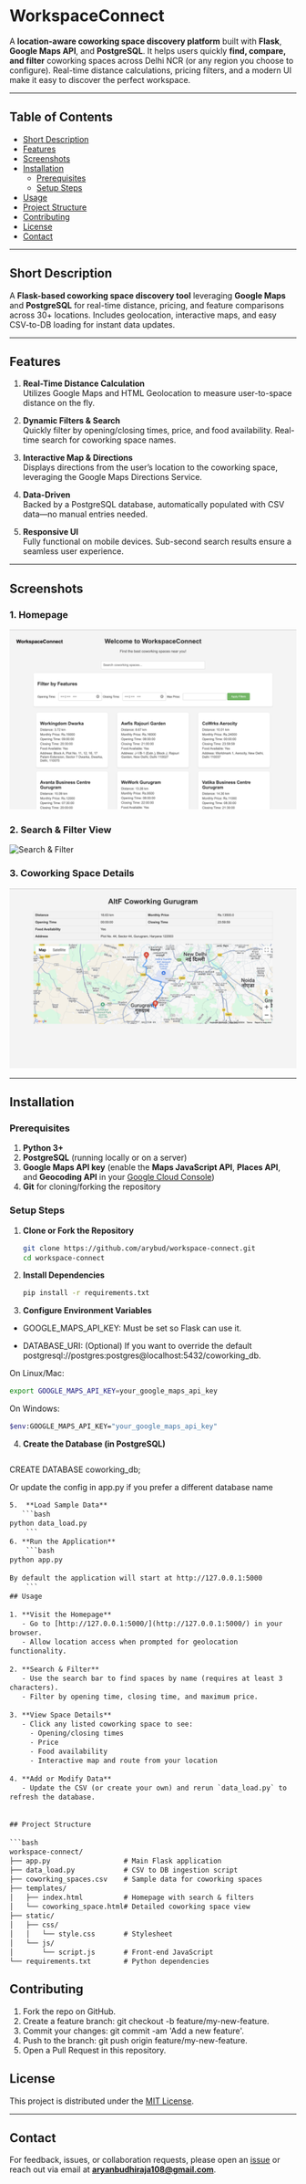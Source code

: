 # WorkspaceConnect

A **location-aware coworking space discovery platform** built with **Flask**, **Google Maps API**, and **PostgreSQL**. It helps users quickly **find, compare, and filter** coworking spaces across Delhi NCR (or any region you choose to configure). Real-time distance calculations, pricing filters, and a modern UI make it easy to discover the perfect workspace.

---

## Table of Contents
- [Short Description](#short-description)
- [Features](#features)
- [Screenshots](#screenshots)
- [Installation](#installation)
  - [Prerequisites](#prerequisites)
  - [Setup Steps](#setup-steps)
- [Usage](#usage)
- [Project Structure](#project-structure)
- [Contributing](#contributing)
- [License](#license)
- [Contact](#contact)

---

## Short Description
A **Flask-based coworking space discovery tool** leveraging **Google Maps** and **PostgreSQL** for real-time distance, pricing, and feature comparisons across 30+ locations. Includes geolocation, interactive maps, and easy CSV-to-DB loading for instant data updates.

---

## Features
1. **Real-Time Distance Calculation**  
   Utilizes Google Maps and HTML Geolocation to measure user-to-space distance on the fly.

2. **Dynamic Filters & Search**  
   Quickly filter by opening/closing times, price, and food availability. Real-time search for coworking space names.

3. **Interactive Map & Directions**  
   Displays directions from the user’s location to the coworking space, leveraging the Google Maps Directions Service.

4. **Data-Driven**  
   Backed by a PostgreSQL database, automatically populated with CSV data—no manual entries needed.

5. **Responsive UI**  
   Fully functional on mobile devices. Sub-second search results ensure a seamless user experience.

---

## Screenshots

### 1. Homepage
![Homepage](./images/homepage_screenshot.png)

### 2. Search & Filter View
![Search & Filter](./images/search_filter_screenshot.png)

### 3. Coworking Space Details
![Space Details](./images/details_screenshot.png)

---

## Installation

### Prerequisites
1. **Python 3+**
2. **PostgreSQL** (running locally or on a server)
3. **Google Maps API key** (enable the **Maps JavaScript API**, **Places API**, and **Geocoding API** in your [Google Cloud Console](https://console.cloud.google.com/))
4. **Git** for cloning/forking the repository

### Setup Steps

1. **Clone or Fork the Repository**
   ```bash
   git clone https://github.com/arybud/workspace-connect.git
   cd workspace-connect
2. **Install Dependencies**
   ```bash
   pip install -r requirements.txt
3. **Configure Environment Variables**
- GOOGLE_MAPS_API_KEY: Must be set so Flask can use it.

- DATABASE_URI: (Optional) If you want to override the default postgresql://postgres:postgres@localhost:5432/coworking_db.

On Linux/Mac:
   ```bash
   export GOOGLE_MAPS_API_KEY=your_google_maps_api_key
```
On Windows:
   ```bash
   $env:GOOGLE_MAPS_API_KEY="your_google_maps_api_key" 
```

4. **Create the Database (in PostgreSQL)**
    ```sql
CREATE DATABASE coworking_db; 

Or update the config in app.py if you prefer a different database name 
```
5.  **Load Sample Data**
   ```bash
python data_load.py
    ```
6. **Run the Application**
    ```bash
python app.py

By default the application will start at http://127.0.0.1:5000
    ```
## Usage

1. **Visit the Homepage**  
   - Go to [http://127.0.0.1:5000/](http://127.0.0.1:5000/) in your browser.  
   - Allow location access when prompted for geolocation functionality.

2. **Search & Filter**  
   - Use the search bar to find spaces by name (requires at least 3 characters).  
   - Filter by opening time, closing time, and maximum price.

3. **View Space Details**  
   - Click any listed coworking space to see:  
     - Opening/closing times  
     - Price  
     - Food availability  
     - Interactive map and route from your location  

4. **Add or Modify Data**  
   - Update the CSV (or create your own) and rerun `data_load.py` to refresh the database.


## Project Structure

```bash
workspace-connect/
├── app.py                  # Main Flask application
├── data_load.py            # CSV to DB ingestion script
├── coworking_spaces.csv    # Sample data for coworking spaces
├── templates/
│   ├── index.html          # Homepage with search & filters
│   └── coworking_space.html# Detailed coworking space view
├── static/
│   ├── css/
│   │   └── style.css       # Stylesheet
│   └── js/
│       └── script.js       # Front-end JavaScript
└── requirements.txt        # Python dependencies
```

## Contributing
1. Fork the repo on GitHub.
2. Create a feature branch: git checkout -b feature/my-new-feature.
3. Commit your changes: git commit -am 'Add a new feature'.
4. Push to the branch: git push origin feature/my-new-feature.
5. Open a Pull Request in this repository.


## License

This project is distributed under the [MIT License](LICENSE).

---

## Contact

For feedback, issues, or collaboration requests, please open an [issue](https://github.com/<arybud>/workspace-connect/issues) or reach out via email at **aryanbudhiraja108@gmail.com**.
